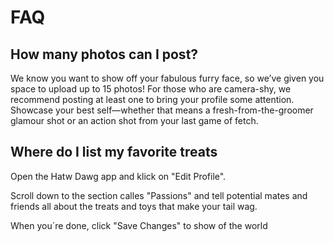 # FAQ

## How many photos can I post?
 
We know you want to show off your fabulous furry face, so we’ve given you space to upload up to 15 photos! 
For those who are camera-shy, we recommend posting at least one to bring your profile some attention. 
Showcase your best self—whether that means a fresh-from-the-groomer glamour shot or an action shot from your last game of fetch.

## Where do I list my favorite treats

Open the Hatw Dawg app and klick on "Edit Profile".

Scroll down to the section calles "Passions" and tell potential mates and friends all about the treats and toys that make your tail wag.

When you´re done, click "Save Changes" to show of the world